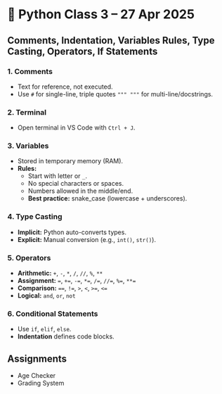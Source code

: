 # 🐍 Python Class 3 – 27 Apr 2025

## Comments, Indentation, Variables Rules, Type Casting, Operators, If Statements

### 1. Comments
- Text for reference, not executed.  
- Use `#` for single-line, triple quotes `""" """` for multi-line/docstrings.
### 2. Terminal
- Open terminal in VS Code with `Ctrl + J`.
### 3. Variables
- Stored in temporary memory (RAM).
- **Rules:**
  - Start with letter or `_`.
  - No special characters or spaces.
  - Numbers allowed in the middle/end.
  - **Best practice:** snake_case (lowercase + underscores).
### 4. Type Casting
- **Implicit:** Python auto-converts types.
- **Explicit:** Manual conversion (e.g., `int()`, `str()`).
### 5. Operators
- **Arithmetic:** `+`, `-`, `*`, `/`, `//`, `%`, `**`
- **Assignment:** `=`, `+=`, `-=`, `*=`, `/=`, `//=`, `%=`, `**=`
- **Comparison:** `==`, `!=`, `>`, `<`, `>=`, `<=`
- **Logical:** `and`, `or`, `not`
### 6. Conditional Statements
- Use `if`, `elif`, `else`.
- **Indentation** defines code blocks.

## Assignments
- Age Checker
- Grading System
